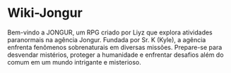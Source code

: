 # Wiki-Jongur
Bem-vindo a JONGUR, um RPG criado por Liyz que explora atividades paranormais na agência Jongur. Fundada por Sr. K (Kyle), a agência enfrenta fenômenos sobrenaturais em diversas missões. Prepare-se para desvendar mistérios, proteger a humanidade e enfrentar desafios além do comum em um mundo intrigante e misterioso.
